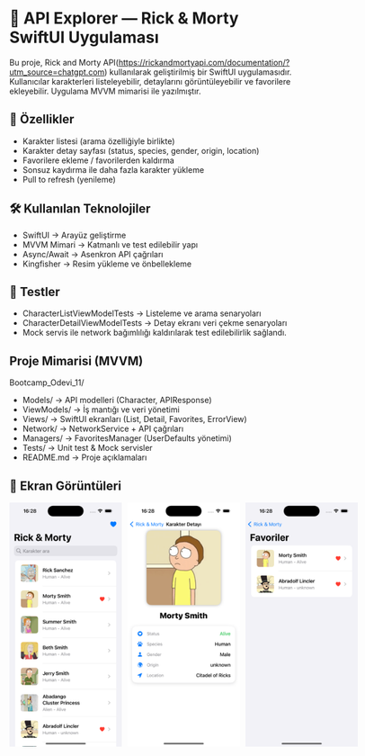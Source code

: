 # 📱 API Explorer — Rick & Morty SwiftUI Uygulaması

Bu proje, Rick and Morty API(https://rickandmortyapi.com/documentation/?utm_source=chatgpt.com)
 kullanılarak geliştirilmiş bir SwiftUI uygulamasıdır.
Kullanıcılar karakterleri listeleyebilir, detaylarını görüntüleyebilir ve favorilere ekleyebilir. Uygulama MVVM mimarisi ile yazılmıştır.

## 🚀 Özellikler
- Karakter listesi (arama özelliğiyle birlikte)
- Karakter detay sayfası (status, species, gender, origin, location)
- Favorilere ekleme / favorilerden kaldırma
- Sonsuz kaydırma ile daha fazla karakter yükleme
- Pull to refresh (yenileme)

## 🛠️ Kullanılan Teknolojiler
- SwiftUI → Arayüz geliştirme
- MVVM Mimari → Katmanlı ve test edilebilir yapı
- Async/Await → Asenkron API çağrıları
- Kingfisher → Resim yükleme ve önbellekleme

## 🧪 Testler
- CharacterListViewModelTests → Listeleme ve arama senaryoları
- CharacterDetailViewModelTests → Detay ekranı veri çekme senaryoları
- Mock servis ile network bağımlılığı kaldırılarak test edilebilirlik sağlandı.

## Proje Mimarisi (MVVM)
Bootcamp_Odevi_11/

- Models/              → API modelleri (Character, APIResponse)
- ViewModels/          → İş mantığı ve veri yönetimi
- Views/               → SwiftUI ekranları (List, Detail, Favorites, ErrorView)
- Network/             → NetworkService + API çağrıları
- Managers/            → FavoritesManager (UserDefaults yönetimi)
- Tests/               → Unit test & Mock servisler
- README.md            → Proje açıklamaları

## 📸 Ekran Görüntüleri

<div style="display: flex; gap: 10px;">

<img src="Screenshots/home.png" alt="Ana Ekran" width="200">
<img src="Screenshots/detail.png" alt="Detay Ekranı" width="200">
<img src="Screenshots/favorites.png" alt="Favoriler Ekranı" width="200">

</div>
